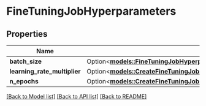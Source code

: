 # FineTuningJobHyperparameters

## Properties

Name | Type | Description | Notes
------------ | ------------- | ------------- | -------------
**batch_size** | Option<[**models::FineTuningJobHyperparametersBatchSize**](FineTuningJob_hyperparameters_batch_size.md)> |  | [optional]
**learning_rate_multiplier** | Option<[**models::CreateFineTuningJobRequestHyperparametersLearningRateMultiplier**](CreateFineTuningJobRequest_hyperparameters_learning_rate_multiplier.md)> |  | [optional]
**n_epochs** | Option<[**models::CreateFineTuningJobRequestHyperparametersNEpochs**](CreateFineTuningJobRequest_hyperparameters_n_epochs.md)> |  | [optional]

[[Back to Model list]](../README.md#documentation-for-models) [[Back to API list]](../README.md#documentation-for-api-endpoints) [[Back to README]](../README.md)


